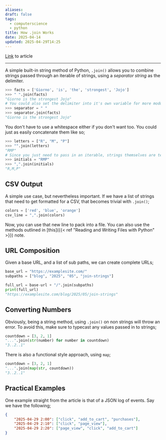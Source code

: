 ```yaml
---
aliases: 
draft: false
tags:
  - computerscience
  - python
title: How .join Works
date: 2025-04-14
updated: 2025-04-29T14:25
---
```

[Link](https://realpython.com/python-join-string/) to article

-------------------------------------------------------------------------------

A simple built-in string method of Python, `.join()` allows you to combine strings passed through an iterable of strings, using a *separator string* as the delimiter.

```python
>>> facts = ['Giorno', 'is', 'the', 'strongest', 'Jojo']
>>> " ".join(facts)
"Giorno is the strongest Jojo"
# You could also set the delimiter into it's own variable for more modularity
>>> separator = " "
>>> separator.join(facts)
"Giorno is the strongest Jojo"
```

You don't have to use a whitespace either if you don't want too. You could just as easily concatenate them like so;

```python
>>> letters = ["R", "M", "P"]
>>> "".join(letters)
"RMP"
# Since you just need to pass in an iterable, strings themselves are technically iterables, so the following is valid 
>>> initials = "RMP"
>>> ",".join(initials)
"R,M,P"
```

## CSV Output

A simple use case, but nevertheless important. If we have a list of strings that need to get formatted for a CSV, that becomes trivial with `.join()`;

```python
colors = ['red', 'blue', 'orange']
csv_line = ",".join(colors)
```

Now, you can use that new line to pack into a file. You can also use the methods outlined in [this]({{< ref "Reading and Writing Files with Python" >}}) note.

## URL Composition

Given a base URL, and a list of sub paths, we can create complete URLs;

```python
base_url = "https://examplesite.com/"
subpaths = ["blog", "2025", "05", "join-strings"]

full_url = base-url + "/".join(subpaths)
print(full_url)
"https://examplesite.com/blog/2025/05/join-strings"
```

## Converting Numbers

Obviously, being a string method, using `.join()` on non strings will throw an error. To avoid this, make sure to typecast any values passed in to strings;

```python
countdown = [3, 2, 1]
"...".join(str(number) for number in countdown)
"3..2..1"
```

There is also a functional style approach, using `map`;

```python
countdown = [3, 2, 1]
"...".join(map(str, countdown))
"3..2..1"
```

## Practical Examples

One example straight from the article is that of a JSON log of events. Say we have the following;

```json
{
	"2025-04-29 2:00": ["click", "add_to_cart", "purchases"],
	"2025-04-29 2:10": ["click", "page_view"],
	"2025-04-29 2:20": ["page_view", "click", "add_to_cart"]
}
```